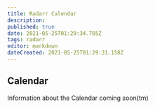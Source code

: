 ```yaml
---
title: Radarr Calendar
description: 
published: true
date: 2021-05-25T01:29:34.705Z
tags: radarr
editor: markdown
dateCreated: 2021-05-25T01:29:31.158Z
---
```


## Calendar

Information about the Calendar coming soon(tm)

